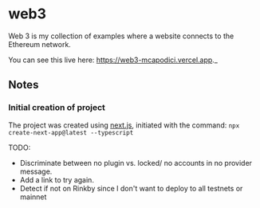 # web3

Web 3 is my collection of examples where a website connects to the Ethereum network.

You can see this live here: https://web3-mcapodici.vercel.app._

## Notes

### Initial creation of project

The project was created using [next.js](https://nextjs.org/docs/getting-started), initiated with the command: `npx create-next-app@latest --typescript`

TODO:

* Discriminate between no plugin vs. locked/ no accounts in no provider message.
* Add a link to try again.
* Detect if not on Rinkby since I don't want to deploy to all testnets or mainnet
